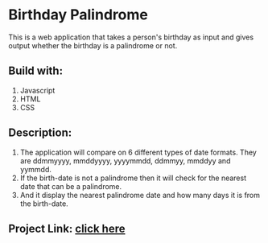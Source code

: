 # Birthday Palindrome
This is a web application that takes a person's birthday as input and gives output whether the birthday is a palindrome or not.

## Build with:
1. Javascript
2. HTML
3. CSS

## Description:
1. The application will compare on 6 different types of date formats. They are ddmmyyyy, mmddyyyy, yyyymmdd, ddmmyy, mmddyy and yymmdd.
2. If the birth-date is not a palindrome then it will check for the nearest date that can be a palindrome.
3. And it display the nearest palindrome date and how many days it is from the birth-date. 

## Project Link: [click here](https://bdayispalindromeornot.netlify.app/)
